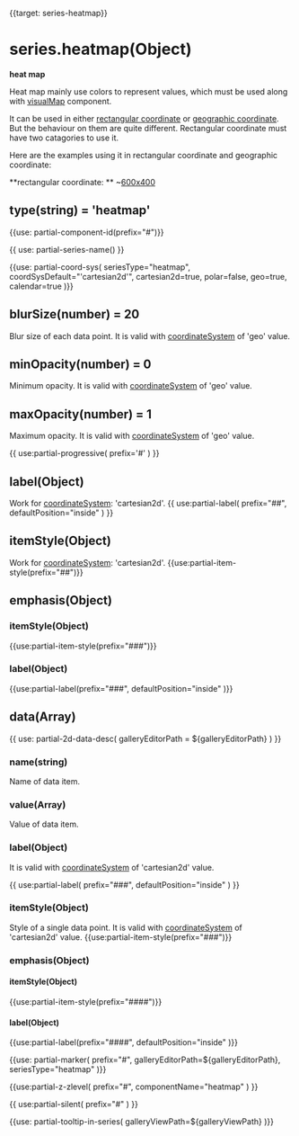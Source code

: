 
{{target: series-heatmap}}

# series.heatmap(Object)
**heat map**

Heat map mainly use colors to represent values, which must be used along with [visualMap](~visualMap) component.

It can be used in either [rectangular coordinate](~grid) or [geographic coordinate](~geo). But the behaviour on them are quite different. Rectangular coordinate must have two catagories to use it.

Here are the examples using it in rectangular coordinate and geographic coordinate:

**rectangular coordinate: **
~[600x400](${galleryViewPath}heatmap-cartesian&edit=1&reset=1)
<!-- **geographic coordinate: **
~[600x400](${galleryViewPath}heatmap-map&edit=1&reset=1) -->

## type(string) = 'heatmap'

{{use: partial-component-id(prefix="#")}}

{{ use: partial-series-name() }}

{{use: partial-coord-sys(
    seriesType="heatmap",
    coordSysDefault="'cartesian2d'",
    cartesian2d=true,
    polar=false,
    geo=true,
    calendar=true
)}}

## blurSize(number) = 20
Blur size of each data point. It is valid with [coordinateSystem](~series-heatmap.coordinateSystem) of 'geo' value.

## minOpacity(number) = 0

Minimum opacity. It is valid with [coordinateSystem](~series-heatmap.coordinateSystem) of 'geo' value.

## maxOpacity(number) = 1

Maximum opacity. It is valid with [coordinateSystem](~series-heatmap.coordinateSystem) of 'geo' value.


{{ use:partial-progressive(
    prefix='#'
) }}

## label(Object)
Work for [coordinateSystem](~series-heatmap.coordinateSystem): 'cartesian2d'.
{{ use:partial-label(
    prefix="##",
    defaultPosition="inside"
) }}

## itemStyle(Object)
Work for [coordinateSystem](~series-heatmap.coordinateSystem): 'cartesian2d'.
{{use:partial-item-style(prefix="##")}}


## emphasis(Object)

### itemStyle(Object)
{{use:partial-item-style(prefix="###")}}
### label(Object)
{{use:partial-label(prefix="###",
    defaultPosition="inside"
)}}


## data(Array)

{{ use: partial-2d-data-desc(
    galleryEditorPath = ${galleryEditorPath}
) }}

### name(string)
Name of data item.

### value(Array)
Value of data item.

### label(Object)
It is valid with [coordinateSystem](~series-heatmap.coordinateSystem) of 'cartesian2d' value.

{{ use:partial-label(
    prefix="###",
    defaultPosition="inside"
) }}

### itemStyle(Object)
Style of a single data point. It is valid with [coordinateSystem](~series-heatmap.coordinateSystem) of 'cartesian2d' value.
{{use:partial-item-style(prefix="###")}}

### emphasis(Object)

#### itemStyle(Object)
{{use:partial-item-style(prefix="####")}}

#### label(Object)
{{use:partial-label(prefix="####",
    defaultPosition="inside"
)}}

{{use: partial-marker(
    prefix="#",
    galleryEditorPath=${galleryEditorPath},
    seriesType="heatmap"
)}}

{{use:partial-z-zlevel(
    prefix="#",
    componentName="heatmap"
) }}

{{ use:partial-silent(
    prefix="#"
) }}


{{use: partial-tooltip-in-series(
    galleryViewPath=${galleryViewPath}
)}}
